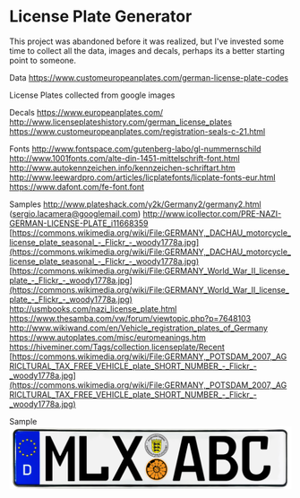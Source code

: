 # License Plate Generator

This project was abandoned before it was realized, but I've invested some time to collect all the data, images and decals, perhaps its a better starting point to someone.



Data
https://www.customeuropeanplates.com/german-license-plate-codes

License Plates
collected from google images

Decals
https://www.europeanplates.com/
http://www.licenseplateshistory.com/german_license_plates
https://www.customeuropeanplates.com/registration-seals-c-21.html

Fonts
http://www.fontspace.com/gutenberg-labo/gl-nummernschild
http://www.1001fonts.com/alte-din-1451-mittelschrift-font.html
http://www.autokennzeichen.info/kennzeichen-schriftart.htm
http://www.leewardpro.com/articles/licplatefonts/licplate-fonts-eur.html
https://www.dafont.com/fe-font.font

Samples
http://www.plateshack.com/y2k/Germany2/germany2.html (sergio.lacamera@googlemail.com)
http://www.icollector.com/PRE-NAZI-GERMAN-LICENSE-PLATE_i11668359
[https://commons.wikimedia.org/wiki/File:GERMANY,_DACHAU_motorcycle_license_plate_seasonal_-_Flickr_-_woody1778a.jpg](https://commons.wikimedia.org/wiki/File:GERMANY,_DACHAU_motorcycle_license_plate_seasonal_-_Flickr_-_woody1778a.jpg)
[https://commons.wikimedia.org/wiki/File:GERMANY_World_War_II_license_plate_-_Flickr_-_woody1778a.jpg](https://commons.wikimedia.org/wiki/File:GERMANY_World_War_II_license_plate_-_Flickr_-_woody1778a.jpg)
http://usmbooks.com/nazi_license_plate.html
https://www.thesamba.com/vw/forum/viewtopic.php?p=7648103
http://www.wikiwand.com/en/Vehicle_registration_plates_of_Germany
https://www.autoplates.com/misc/euromeanings.htm
https://hiveminer.com/Tags/collection,licenseplate/Recent
[https://commons.wikimedia.org/wiki/File:GERMANY,_POTSDAM_2007,_AGRICLTURAL_TAX_FREE_VEHICLE_plate_SHORT_NUMBER_-_Flickr_-_woody1778a.jpg](https://commons.wikimedia.org/wiki/File:GERMANY,_POTSDAM_2007,_AGRICLTURAL_TAX_FREE_VEHICLE_plate_SHORT_NUMBER_-_Flickr_-_woody1778a.jpg)

Sample
![](https://github.com/drorgl/license-plate-generator/raw/master/test_output.png)

